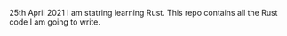 25th April 2021
I am statring learning Rust. 
This repo contains all the Rust code I am going to write.